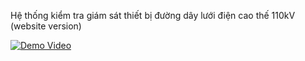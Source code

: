 Hệ thống kiểm tra giám sát thiết bị đường dây lưới điện cao thế 110kV (website version)

[![Demo Video](assets/thumbnail.png)](https://drive.google.com/file/d/1IA288KPcguj7WdXvz6VqhACEjmMKKsHV/view?usp=sharing)
